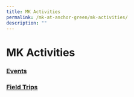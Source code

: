 ```yaml
---
title: MK Activities
permalink: /mk-at-anchor-green/mk-activities/
description: ""
---
```

# MK Activities

### [Events](/mk-at-anchor-green/mk-activities/events/cny)

### [Field Trips](/mk-at-anchor-green/mk-activities/k2-field-trip-to-the-indian-heritage-centre)